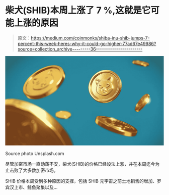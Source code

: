 # 柴犬(SHIB)本周上涨了 7 %,这就是它可能上涨的原因

> 原文：<https://medium.com/coinmonks/shiba-inu-shib-jumps-7-percent-this-week-heres-why-it-could-go-higher-77ad67e49986?source=collection_archive---------36----------------------->

![](img/1ac614237a0eeb394dfcc86f7ca9d13a.png)

Source photo Unsplash.com

尽管加密市场一直动荡不安，柴犬(SHIB)的价格已经设法上涨，并在本周迄今为止击败了大多数加密市场。

SHIB 价格本周受到多种原因的支撑，包括 SHIB 元宇宙之前土地销售的增加、罗宾汉上市、鲸鱼聚集以及…